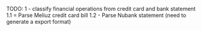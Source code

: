 TODO:
1 - classify financial operations from credit card and bank statement
1.1 = Parse Meliuz credit card bill
1.2 - Parse Nubank statement (need to generate a export format)